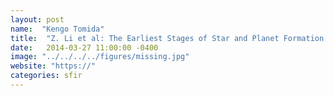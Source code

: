 ```yaml
---
layout: post
name:  "Kengo Tomida"
title:  "Z. Li et al: The Earliest Stages of Star and Planet Formation: Core Collapse, and the Formation of Disks and Outflows"
date:   2014-03-27 11:00:00 -0400
image: "../../../../figures/missing.jpg"
website: "https://"
categories: sfir
---
```


